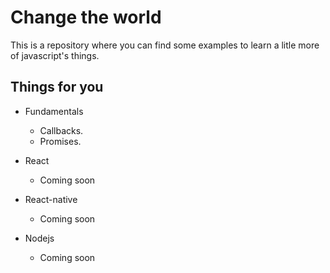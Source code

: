 # Change the world
This is a repository where you can find some examples to learn a litle more of javascript's things.

## Things for you

- Fundamentals
    * Callbacks.
    * Promises.

- React
    - Coming soon
- React-native
    - Coming soon
- Nodejs
    - Coming soon